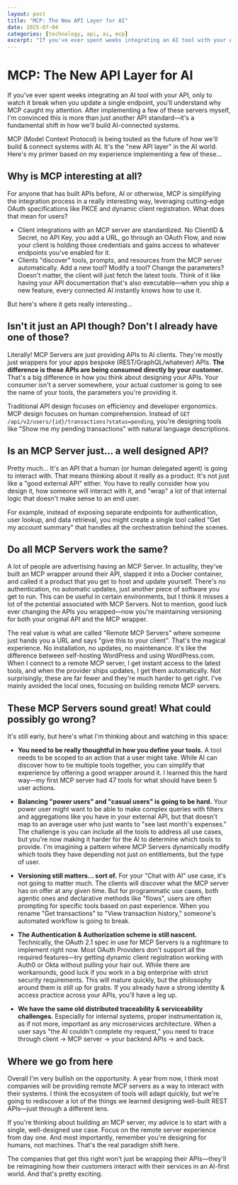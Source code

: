 ```yaml
---
layout: post
title: "MCP: The New API Layer for AI"
date: 2025-07-04
categories: [technology, api, ai, mcp]
excerpt: "If you've ever spent weeks integrating an AI tool with your API, only to watch it break when you update a single endpoint, you'll understand why MCP caught my attention."
---
```


# MCP: The New API Layer for AI

If you've ever spent weeks integrating an AI tool with your API, only to watch it break when you update a single endpoint, you'll understand why MCP caught my attention. After implementing a few of these servers myself, I'm convinced this is more than just another API standard—it's a fundamental shift in how we'll build AI-connected systems.

MCP (Model Context Protocol) is being touted as the future of how we'll build & connect systems with AI. It's the "new API layer" in the AI world. Here's my primer based on my experience implementing a few of these...

## Why is MCP interesting at all?

For anyone that has built APIs before, AI or otherwise, MCP is simplifying the integration process in a really interesting way, leveraging cutting-edge OAuth specifications like PKCE and dynamic client registration. What does that mean for users?

- Client integrations with an MCP server are standardized. No ClientID & Secret, no API Key, you add a URL, go through an OAuth Flow, and now your client is holding those credentials and gains access to whatever endpoints you've enabled for it. 
- Clients "discover" tools, prompts, and resources from the MCP server automatically. Add a new tool? Modify a tool? Change the parameters? Doesn't matter, the client will just fetch the latest tools. Think of it like having your API documentation that's also executable—when you ship a new feature, every connected AI instantly knows how to use it.

But here's where it gets really interesting...

## Isn't it just an API though? Don't I already have one of those?

Literally! MCP Servers are just providing APIs to AI clients. They're mostly just wrappers for your apps bespoke (REST/GraphQL/whatever) APIs. **The difference is these APIs are being consumed directly by your customer.** That's a big difference in how you think about designing your APIs. Your consumer isn't a server somewhere, your actual customer is going to see the name of your tools, the parameters you're providing it. 

Traditional API design focuses on efficiency and developer ergonomics. MCP design focuses on human comprehension. Instead of `GET /api/v2/users/{id}/transactions?status=pending`, you're designing tools like "Show me my pending transactions" with natural language descriptions.

## Is an MCP Server just... a well designed API?

Pretty much... It's an API that a human (or human delegated agent) is going to interact with. That means thinking about it really as a product. It's not just like a "good external API" either. You have to really consider how you design it, how someone will interact with it, and "wrap" a lot of that internal logic that doesn't make sense to an end user. 

For example, instead of exposing separate endpoints for authentication, user lookup, and data retrieval, you might create a single tool called "Get my account summary" that handles all the orchestration behind the scenes.

## Do all MCP Servers work the same?

A lot of people are advertising having an MCP Server. In actuality, they've built an MCP wrapper around their API, slapped it into a Docker container, and called it a product that you get to host and update yourself. There's no authentication, no automatic updates, just another piece of software you get to run. This can be useful in certain environments, but I think it misses a lot of the potential associated with MCP Servers. Not to mention, good luck ever changing the APIs you wrapped—now you're maintaining versioning for both your original API and the MCP wrapper.

The real value is what are called "Remote MCP Servers" where someone just hands you a URL and says "give this to your client". That's the magical experience. No installation, no updates, no maintenance. It's like the difference between self-hosting WordPress and using WordPress.com. When I connect to a remote MCP server, I get instant access to the latest tools, and when the provider ships updates, I get them automatically. Not surprisingly, these are far fewer and they're much harder to get right. I've mainly avoided the local ones, focusing on building remote MCP servers. 

## These MCP Servers sound great! What could possibly go wrong?

It's still early, but here's what I'm thinking about and watching in this space:

- **You need to be really thoughtful in how you define your tools.** A tool needs to be scoped to an action that a user might take. While AI can discover how to tie multiple tools together, you can simplify that experience by offering a good wrapper around it. I learned this the hard way—my first MCP server had 47 tools for what should have been 5 user actions.

- **Balancing "power users" and "casual users" is going to be hard.** Your power user might want to be able to make complex queries with filters and aggregations like you have in your external API, but that doesn't map to an average user who just wants to "see last month's expenses." The challenge is you can include all the tools to address all use cases, but you're now making it harder for the AI to determine which tools to provide. I'm imagining a pattern where MCP Servers dynamically modify which tools they have depending not just on entitlements, but the type of user. 

- **Versioning still matters... sort of.** For your "Chat with AI" use case, it's not going to matter much. The clients will discover what the MCP server has on offer at any given time. But for programmatic use cases, both agentic ones and declarative methods like "flows", users are often prompting for specific tools based on past experience. When you rename "Get transactions" to "View transaction history," someone's automated workflow is going to break.

- **The Authentication & Authorization scheme is still nascent.** Technically, the OAuth 2.1 spec in use for MCP Servers is a nightmare to implement right now. Most OAuth Providers don't support all the required features—try getting dynamic client registration working with Auth0 or Okta without pulling your hair out. While there are workarounds, good luck if you work in a big enterprise with strict security requirements. This will mature quickly, but the philosophy around them is still up for grabs. If you already have a strong identity & access practice across your APIs, you'll have a leg up. 

- **We have the same old distributed traceability & serviceability challenges.** Especially for internal systems, proper instrumentation is, as if not more, important as any microservices architecture. When a user says "the AI couldn't complete my request," you need to trace through client → MCP server → your backend APIs → and back.

## Where we go from here

Overall I'm very bullish on the opportunity. A year from now, I think most companies will be providing remote MCP servers as a way to interact with their systems. I think the ecosystem of tools will adapt quickly, but we're going to rediscover a lot of the things we learned designing well-built REST APIs—just through a different lens.

If you're thinking about building an MCP server, my advice is to start with a single, well-designed use case. Focus on the remote server experience from day one. And most importantly, remember you're designing for humans, not machines. That's the real paradigm shift here.

The companies that get this right won't just be wrapping their APIs—they'll be reimagining how their customers interact with their services in an AI-first world. And that's pretty exciting.